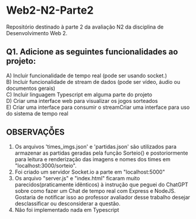 # Web2-N2-Parte2
Repositório destinado à parte 2 da avaliação N2 da disciplina de Desenvolvimento Web 2. 
<h2>Q1. Adicione as seguintes funcionalidades ao projeto:</h2>
A) Incluir funcionalidade de tempo real (pode ser usando socket.)<br>
B) Incluir funcionalidade de stream de dados (pode ser vídeo, áudio ou documentos gerais)<br>
C) Incluir linguagem Typescript em alguma parte do projeto<br>
D) Criar uma interface web para visualizar os jogos sorteados<br>
E) Criar uma interface para consumir o streamCriar uma interface para uso do sistema de tempo real<br>
<h2>OBSERVAÇỖES</h2>
<p style="textWeight:bold">
  <ol>
    <li>Os arquivos 'times_imgs.json' e 'partidas.json' são utilizados para armazenar as partidas geradas pela função Sorteio() e postoriormente para leitura e renderização das imagens e nomes dos times em "localhost:3000/sorteio".</li>
    <li>Foi criado um servidor Socket.io a parte em "localhost:5000"</li>
    <li>Os arquivo "server.js" e "index.html" ficaram muito parecidos(praticamente idênticos) à instrução que peguei do ChatGPT sobre como fazer um Chat de tempo real com Express e NodeJS. Gostaria de notificar isso ao professor avaliador desse trabalho desejar desclassificar ou desconsiderar a questão.</li>
    <li><it>Não foi implementado nada em Typescript</it></li>
  </ol>
  
</p>
